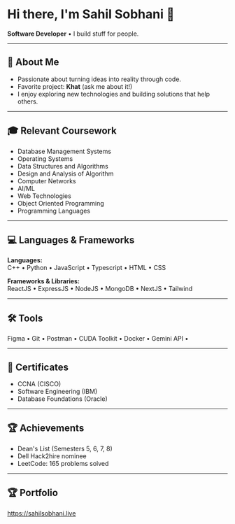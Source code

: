 # Hi there, I'm Sahil Sobhani 👋

**Software Developer** • I build stuff for people.

---

## 🚀 About Me

- Passionate about turning ideas into reality through code.
- Favorite project: **Khat** (ask me about it!)
- I enjoy exploring new technologies and building solutions that help others.

---

## 🎓 Relevant Coursework
- Database Management Systems
- Operating Systems
- Data Structures and Algorithms
- Design and Analysis of Algorithm
- Computer Networks
- AI/ML
- Web Technologies
- Object Oriented Programming
- Programming Languages

---

## 💻 Languages & Frameworks

**Languages:**  
C++ • Python • JavaScript • Typescript • HTML • CSS 

**Frameworks & Libraries:**  
ReactJS • ExpressJS • NodeJS • MongoDB • NextJS • Tailwind 

---

## 🛠️ Tools

Figma • Git • Postman • CUDA Toolkit • Docker • Gemini API •

---

## 📜 Certificates

- CCNA (CISCO)
- Software Engineering (IBM)
- Database Foundations (Oracle)

---

## 🏆 Achievements

- Dean's List (Semesters 5, 6, 7, 8)
- Dell Hack2hire nominee
- LeetCode: 165 problems solved

---
## 🏆 Portfolio

https://sahilsobhani.live

<!--
**sahilsobhani/sahilsobhani** is a ✨ special ✨ repository because its README.md (this file) appears on your GitHub profile.
-->
